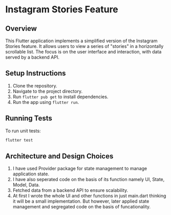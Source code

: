 # Instagram Stories Feature

## Overview

This Flutter application implements a simplified version of the Instagram Stories feature. It allows users to view a series of "stories" in a horizontally scrollable list. The focus is on the user interface and interaction, with data served by a backend API.

## Setup Instructions

1. Clone the repository.
2. Navigate to the project directory.
3. Run `flutter pub get` to install dependencies.
4. Run the app using `flutter run`.

## Running Tests

To run unit tests:
```sh
flutter test
```

## Architecture and Design Choices

1. I have used Provider package for state management to manage application state.
2. I have also seperated code on the basis of its function namely UI, State, Model, Data.
3. Fetched data from a backend API to ensure scalability.
4. At first I wrote the whole UI and other functions in just main.dart thinking it will be a small implementation. But however, later applied state management and segregated code on the basis of funcationality. 
